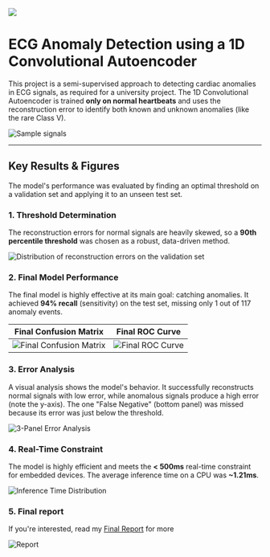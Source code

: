 ![](img/AutoencoderArchitecture.png)

# ECG Anomaly Detection using a 1D Convolutional Autoencoder

This project is a semi-supervised approach to detecting cardiac anomalies in ECG signals, as required for a university project. The 1D Convolutional Autoencoder is trained **only on normal heartbeats** and uses the reconstruction error to identify both known and unknown anomalies (like the rare Class V).

![Sample signals](img/sample_signals.png)

---

## Key Results & Figures

The model's performance was evaluated by finding an optimal threshold on a validation set and applying it to an unseen test set.

### 1. Threshold Determination

The reconstruction errors for normal signals are heavily skewed, so a **90th percentile threshold** was chosen as a robust, data-driven method.

![Distribution of reconstruction errors on the validation set](img/error_distribution.png)

### 2. Final Model Performance

The final model is highly effective at its main goal: catching anomalies. It achieved **94% recall** (sensitivity) on the test set, missing only 1 out of 117 anomaly events.

| Final Confusion Matrix | Final ROC Curve |
| :---: | :---: |
| ![Final Confusion Matrix](img/confusion_matrix.png) | ![Final ROC Curve](img/ROC_curve.png) |

### 3. Error Analysis

A visual analysis shows the model's behavior. It successfully reconstructs normal signals with low error, while anomalous signals produce a high error (note the y-axis). The one "False Negative" (bottom panel) was missed because its error was just below the threshold.

![3-Panel Error Analysis](img/error_analysis.png)

### 4. Real-Time Constraint

The model is highly efficient and meets the **< 500ms** real-time constraint for embedded devices. The average inference time on a CPU was **~1.21ms**.

![Inference Time Distribution](img/inference_time.png)

### 5. Final report

If you're interested, read my [Final Report](./FINAL_REPORT_Anomaly_Detection_in_ECG_Signals.pdf) for more

![Report](img/banner.png)